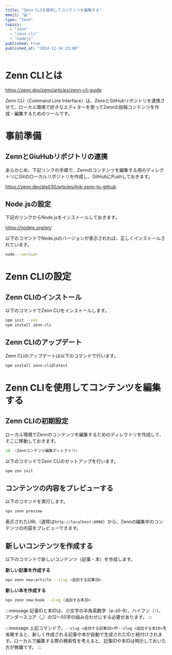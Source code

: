 ```yaml
---
title: "Zenn CLIを使用してコンテンツを編集する"
emoji: "💻"
type: "tech"
topics:
  - "zenn"
  - "zenn cli"
  - "nodejs"
published: true
published_at: "2024-12-14 23:00"
---
```


# Zenn CLIとは

https://zenn.dev/zenn/articles/zenn-cli-guide

Zenn CLI（Command Line Interface）は、ZennとGitHubリポジトリを連携させて、ローカル環境で好きなエディターを使ってZennの投稿コンテンツを作成・編集するためのツールです。

# 事前準備

## ZennとGiuHubリポジトリの連携

あらかじめ、下記リンクの手順で、Zennのコンテンツを編集する用のディレクトリにGitのローカルリポジトリを作成し、GitHubにPushしておきます。

https://zenn.dev/ats030/articles/link-zenn-to-github

## Node.jsの設定

下記のリンクからNode.jsをインストールしておきます。

https://nodejs.org/en/

以下のコマンドでNode.jsのバージョンが表示されれば、正しくインストールされています。

```bash
node --version
```

# Zenn CLIの設定

## Zenn CLIのインストール

以下のコマンドでZenn CLIをインストールします。
```bash
npm init --yes
npm install zenn-cli
```

## Zenn CLIのアップデート

Zenn CLIのアップデートは以下のコマンドで行います。

```bash
npm install zenn-cli@latest
```

# Zenn CLIを使用してコンテンツを編集する

## Zenn CLIの初期設定

ローカル環境でZennのコンテンツを編集するためのディレクトリを作成して、そこに移動しておきます。

```bash
cd  <Zennコンテンツ編集ディレクトリ>
```

以下のコマンドでZenn CLIのセットアップを行います。

```bash
npm zen init
```

## コンテンツの内容をプレビューする

以下のコマンドを実行します。

```bash
npx zenn preview
```

表示されたURL（通常は```http://localhost:8000```）から、Zennの編集中のコンテンツの内容をプレビューできます。

## 新しいコンテンツを作成する

以下のコマンドで新しいコンテンツ（記事・本）を作成します。

**新しい記事を作成する**

```bash
npx zenn new:article --slug <追加する記事ID>
```

**新しい本を作成する**
```bash
npx zenn new:book --slug <追加する本ID>
```

:::message
記事IDと本IDは、小文字の半角英数字（a-z0-9）、ハイフン（-）、アンダースコア（_）の12〜50字の組み合わせにする必要があります。
:::

:::message
上記コマンドで、```--slug <追加する記事ID>```や```--slug <追加する本ID>```を省略すると、新しく作成される記事や本が自動で生成されたIDと紐付けされます。ローカルで編集する際の検索性を考えると、記事IDや本IDは明示しておいた方が無難です。
:::